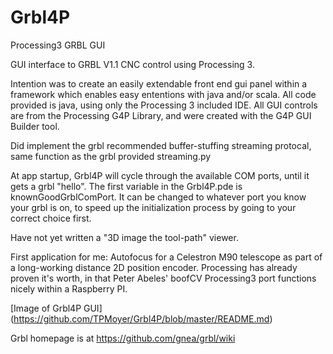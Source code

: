 # Grbl4P
Processing3 GRBL GUI

GUI interface to GRBL V1.1 CNC control using Processing 3.

Intention was to create an easily extendable front end gui panel within a framework which enables
easy ententions with java and/or scala.  All code provided is java, using only the Processing 3 included IDE.
All GUI controls are from the Processing G4P Library, and were created with the G4P GUI Builder tool.

Did implement the grbl recommended buffer-stuffing streaming protocal, same function as the grbl provided streaming.py

At app startup, Grbl4P will cycle through the available COM ports, until it gets a grbl "hello".   The first variable
in the Grbl4P.pde is knownGoodGrblComPort.  It can be changed to whatever port you know your grbl is on, to speed up 
the initialization process by going to your correct choice first. 

Have not yet written a "3D image the tool-path" viewer.   

First application for me:
   Autofocus for a Celestron M90 telescope as part of a long-working distance 2D position encoder.
Processing has already proven it's worth, in that Peter Abeles'  boofCV Processing3 port
functions nicely within a Raspberry PI.  

[Image of Grbl4P GUI] (https://github.com/TPMoyer/Grbl4P/blob/master/README.md)

Grbl homepage is at https://github.com/gnea/grbl/wiki
